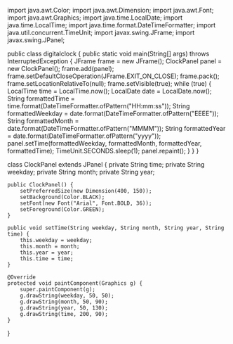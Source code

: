 import java.awt.Color;
import java.awt.Dimension;
import java.awt.Font;
import java.awt.Graphics;
import java.time.LocalDate;
import java.time.LocalTime;
import java.time.format.DateTimeFormatter;
import java.util.concurrent.TimeUnit;
import javax.swing.JFrame;
import javax.swing.JPanel;

public class digitalclock {
    public static void main(String[] args) throws InterruptedException {
        JFrame frame = new JFrame();
        ClockPanel panel = new ClockPanel();
        frame.add(panel);
        frame.setDefaultCloseOperation(JFrame.EXIT_ON_CLOSE);
        frame.pack();
        frame.setLocationRelativeTo(null);
        frame.setVisible(true);
        while (true) {
            LocalTime time = LocalTime.now();
            LocalDate date = LocalDate.now();
            String formattedTime = time.format(DateTimeFormatter.ofPattern("HH:mm:ss"));
            String formattedWeekday = date.format(DateTimeFormatter.ofPattern("EEEE"));
            String formattedMonth = date.format(DateTimeFormatter.ofPattern("MMMM"));
            String formattedYear = date.format(DateTimeFormatter.ofPattern("yyyy"));
            panel.setTime(formattedWeekday, formattedMonth, formattedYear, formattedTime);
            TimeUnit.SECONDS.sleep(1);
            panel.repaint();
        }
    }
}

class ClockPanel extends JPanel {
    private String time;
    private String weekday;
    private String month;
    private String year;

    public ClockPanel() {
        setPreferredSize(new Dimension(400, 150));
        setBackground(Color.BLACK);
        setFont(new Font("Arial", Font.BOLD, 36));
        setForeground(Color.GREEN);
    }

    public void setTime(String weekday, String month, String year, String time) {
        this.weekday = weekday;
        this.month = month;
        this.year = year;
        this.time = time;
    }

    @Override
    protected void paintComponent(Graphics g) {
        super.paintComponent(g);
        g.drawString(weekday, 50, 50);
        g.drawString(month, 50, 90);
        g.drawString(year, 50, 130);
        g.drawString(time, 200, 90);
    }
}
